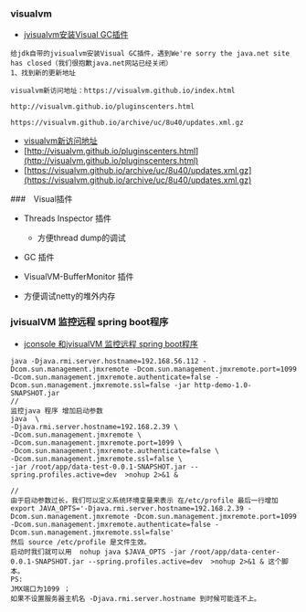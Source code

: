 ### visualvm
- [jvisualvm安装Visual GC插件](https://blog.csdn.net/shuai825644975/article/details/78970371)

```
给jdk自带的jvisualvm安装Visual GC插件，遇到We're sorry the java.net site has closed（我们很抱歉java.net网站已经关闭）
1、找到新的更新地址

visualvm新访问地址：https://visualvm.github.io/index.html

http://visualvm.github.io/pluginscenters.html

https://visualvm.github.io/archive/uc/8u40/updates.xml.gz

```
- [visualvm新访问地址](https://visualvm.github.io/index.html)
- [http://visualvm.github.io/pluginscenters.html](http://visualvm.github.io/pluginscenters.html)
- [https://visualvm.github.io/archive/uc/8u40/updates.xml.gz](https://visualvm.github.io/archive/uc/8u40/updates.xml.gz)

###　Visual插件
- Threads Inspector 插件
    - 方便thread dump的调试
    
- GC 插件

- VisualVM-BufferMonitor 插件
 - 方便调试netty的堆外内存

### jvisualVM 监控远程 spring boot程序
- [jconsole 和jvisualVM 监控远程 spring boot程序](https://www.cnblogs.com/shengs/p/10796518.html)
```
java -Djava.rmi.server.hostname=192.168.56.112 -Dcom.sun.management.jmxremote -Dcom.sun.management.jmxremote.port=1099 -Dcom.sun.management.jmxremote.authenticate=false -Dcom.sun.management.jmxremote.ssl=false -jar http-demo-1.0-SNAPSHOT.jar
//
监控java 程序 增加启动参数 
java  \
-Djava.rmi.server.hostname=192.168.2.39 \
-Dcom.sun.management.jmxremote \
-Dcom.sun.management.jmxremote.port=1099 \
-Dcom.sun.management.jmxremote.authenticate=false \
-Dcom.sun.management.jmxremote.ssl=false \
-jar /root/app/data-test-0.0.1-SNAPSHOT.jar --spring.profiles.active=dev  >nohup 2>&1 & 

//
由于启动参数过长，我们可以定义系统环境变量来表示 在/etc/profile 最后一行增加 
export JAVA_OPTS='-Djava.rmi.server.hostname=192.168.2.39 -Dcom.sun.management.jmxremote -Dcom.sun.management.jmxremote.port=1099 -Dcom.sun.management.jmxremote.authenticate=false -Dcom.sun.management.jmxremote.ssl=false'
然后 source /etc/profile 是文件生效。
启动时我们就可以用  nohup java $JAVA_OPTS -jar /root/app/data-center-0.0.1-SNAPSHOT.jar --spring.profiles.active=dev  >nohup 2>&1 & 这个脚本。 
PS:
JMX端口为1099 ；
如果不设置服务器主机名 -Djava.rmi.server.hostname 到时候可能连不上。

```